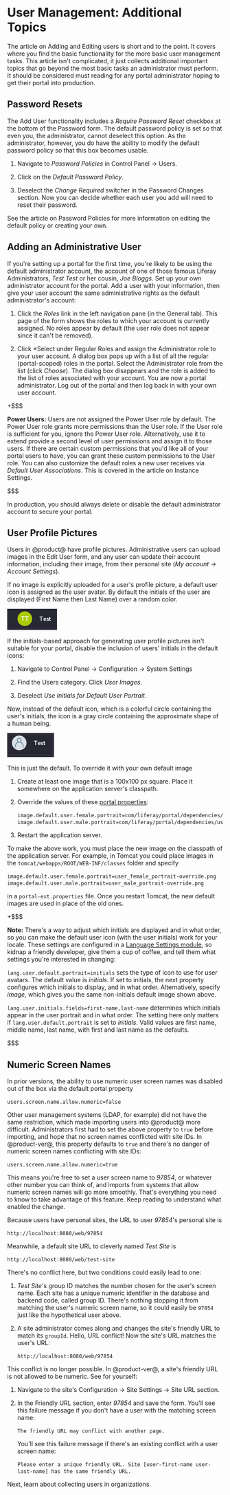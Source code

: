 # User Management: Additional Topics [](id=user-management-additional-topics)

The article on Adding and Editing users is short and to the point. It covers
where you find the basic functionality for the more basic user management tasks.
This article isn't complicated, it just collects additional important topics
that go beyond the most basic tasks an administrator must perform. It should be
considered must reading for any portal administrator hoping to get their portal
into production.

## Password Resets [](id=password-resets)

The Add User functionality includes a *Require Password Reset* checkbox at the
bottom of the Password form. The default password policy is set so that even
you, the administrator, cannot deselect this option. As the administrator, however, you
do have the ability to modify the default password policy so that this box
becomes usable. 

1.  Navigate to *Password Policies* in Control Panel &rarr; Users.

2.  Click on the *Default Password Policy*.

3.  Deselect the *Change Required* switcher in the Password Changes section. Now
    you can decide whether each user you add will need to reset their password. 

See the article on Password Policies for more information on editing the default
policy or creating your own.

## Adding an Administrative User [](id=adding-an-administrative-user)

If you're setting up a portal for the first time, you're likely to be
using the default administrator account, the account of one of those famous
Liferay Administrators, *Test Test* or her cousin, *Joe Bloggs*. Set up your own
administrator account for the portal. Add a user with your information, then
give your user account the same administrative rights as the default
administrator's account: 

1.  Click the *Roles* link in the left navigation pane (in the General tab).
    This page of the form shows the roles to which your account is currently
    assigned. No roles appear by default (the user role does not appear since it
    can't be removed). 

2.  Click *Select under Regular Roles and assign the Administrator role to your
    user account. A dialog box pops up with a list of all the regular
    (portal-scoped) roles in the portal. Select the Administrator role from the
    list (click *Choose*). The dialog box disappears and the role is added to
    the list of roles associated with your account. You are now a portal
    administrator. Log out of the portal and then log back in with your own user
    account. 

+$$$

**Power Users:** Users are not assigned the Power User role by default. The
Power User role grants more permissions than the User role. If the User role is
sufficient for you, ignore the Power User role. Alternatively, use it to extend
provide a second level of user permissions and assign it to those users. If
there are certain custom permissions that you'd like all of your portal users to
have, you can grant these custom permissions to the User role. You can also
customize the default roles a new user receives via *Default User Associations*.
This is covered in the article on Instance Settings.

$$$

In production, you should always delete or disable the default administrator
account to secure your portal.

## User Profile Pictures [](id=user-profile-pictures)

Users in @product@ have profile pictures. Administrative users can upload images
in the Edit User form, and any user can update their account information,
including their image, from their personal site (*My account &rarr; Account
Settings*). 

<!-- REPLACE [Figure 5: Upload images for user avatars in the Edit User form.](../../images/users-ray-avatar.png) -->

If no image is explicitly uploaded for a user's profile picture, a default user
icon is assigned as the user avatar. By default the initials of the user are
displayed (First Name then Last Name) over a random color.

![Figure 1: The default user profile picture is an icon with the user initials over a randomly colored bubble.](../../../images/users-default-user-image.png)

If the initials-based approach for generating user profile pictures isn't
suitable for your portal, disable the inclusion of users' initials in the
default icons: 

1.  Navigate to Control Panel &rarr; Configuration &rarr; System Settings

2.  Find the Users category. Click *User Images*.

3.  Deselect *Use Initials for Default User Portrait*.

Now, instead of the default icon, which is a colorful circle containing the
user's initials, the icon is a gray circle containing the approximate shape of a
human being.

![Figure 2: If you disable the default initials-based profile picture, this icon is used instead.](../../../images/user-image-not-initials.png)

This is just the default. To override it with your own default image

1.  Create at least one image that is a 100x100 px square. Place it somewhere on
    the application server's classpath.

2.  Override the values of these 
[portal properties](https://docs.liferay.com/portal/7.1-latest/propertiesdoc/portal.properties.html):
     
        image.default.user.female.portrait=com/liferay/portal/dependencies/user_female_portrait.png
        image.default.user.male.portrait=com/liferay/portal/dependencies/user_male_portrait.png

3.  Restart the application server.

To make the above work, you must place the new image on the classpath of the
application server. For example, in Tomcat you could place images in the
`tomcat/webapps/ROOT/WEB-INF/classes` folder and specify 

    image.default.user.female.portrait=user_female_portrait-override.png
    image.default.user.male.portrait=user_male_portrait-override.png

in a `portal-ext.properties` file. Once you restart Tomcat, the new default
images are used in place of the old ones.

+$$$

**Note:** There's a way to adjust which initials are displayed and in what
order, so you can make the default user icon (with the user initials) work
for your locale. These settings are configured in a 
[Language Settings module](/develop/tutorials/-/knowledge_base/7-1/using-liferays-language-settings), 
so kidnap a friendly developer, give them a cup of coffee, and tell them what
settings you're interested in changing:

`lang.user.default.portrait=initials` sets the type of icon to use for user
avatars. The default value is *initials*. If set to initials, the next property
configures which initials to display, and in what order. Alternatively, specify
*image*, which gives you the same non-initials default image shown above.

`lang.user.initials.fields=first-name,last-name` determines which initials
appear in the user portrait and in what order. The setting here only matters if
`lang.user.default.portrait` is set to *initials*.  Valid values are first name,
middle name, last name, with first and last name as the defaults.

$$$

## Numeric Screen Names [](id=numeric-screen-names)

In prior versions, the ability to use numeric user screen names was disabled out
of the box via the default portal property

    users.screen.name.allow.numeric=false

Other user management systems (LDAP, for example) did not have the same
restriction, which made importing users into @product@ more difficult.
Administrators first had to set the  above property to `true` before importing,
and hope that no screen names conflicted with site IDs. In @product-ver@, this
property defaults to `true` and there's no danger of numeric screen names
conflicting with site IDs:

    users.screen.name.allow.numeric=true

This means you're free to set a user screen name to *97854*, or whatever other
number you can think of, and imports from systems that allow numeric screen
names will go more smoothly. That's everything you need to know to take
advantage of this feature. Keep reading to understand what enabled the change.

Because users have personal sites, the URL to user *97854*'s personal site is

    http://localhost:8080/web/97854

Meanwhile, a default site URL to cleverly named *Test Site* is

    http://localhost:8080/web/test-site

There's no conflict here, but two conditions could easily lead to one:

1.  *Test Site*'s group ID matches the number chosen for the user's screen
    name. Each site has a unique numeric identifier in the database and backend
    code, called group ID. There's nothing stopping it from matching the user's
    numeric screen name, so it could easily be `97854` just like the
    hypothetical user above.

2.  A site administrator comes along and changes the site's friendly URL to
    match its `groupId`. Hello, URL conflict! Now the site's URL matches the
    user's URL:

        http://localhost:8080/web/97854

This conflict is no longer possible. In @product-ver@, a site's friendly URL
is not allowed to be numeric. See for yourself:

1.  Navigate to the site's Configuration &rarr; Site Settings
&rarr; Site URL section.

2.  In the Friendly URL section, enter *97854* and save the form. You'll see
    this failure message if you don't have a user with the matching screen
    name:

        The friendly URL may conflict with another page.

    You'll see this failure message if there's an existing conflict with a user
    screen name:

        Please enter a unique friendly URL. Site [user-first-name user-last-name] has the same friendly URL.

Next, learn about collecting users in organizations.
